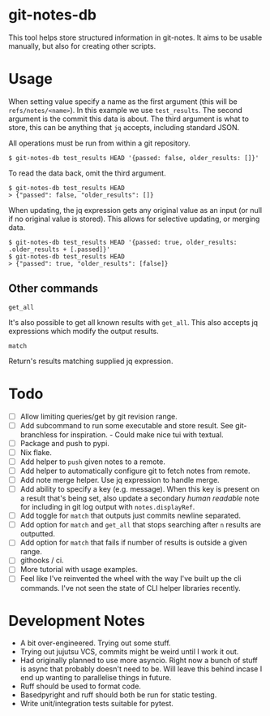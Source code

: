 # git-notes-db

This tool helps store structured information in git-notes.
It aims to be usable manually, but also for creating other scripts.

Usage
=====

When setting value specify a name as the first argument (this will be `refs/notes/<name>`). In this example we use `test_results`.
The second argument is the commit this data is about.
The third argument is what to store, this can be anything that `jq` accepts, including standard JSON.

All operations must be run from within a git repository.

```console
$ git-notes-db test_results HEAD '{passed: false, older_results: []}'
```

To read the data back, omit the third argument.

```console
$ git-notes-db test_results HEAD
> {"passed": false, "older_results": []}
```

When updating, the jq expression gets any original value as an input (or null if no original value is stored). This allows for selective updating, or merging data.

```console
$ git-notes-db test_results HEAD '{passed: true, older_results: .older_results + [.passed]}'
$ git-notes-db test_results HEAD
> {"passed": true, "older_results": [false]}
```

Other commands
--------------

`get_all`

It's also possible to get all known results with `get_all`. This also accepts
jq expressions which modify the output results.

`match`

Return's results matching supplied jq expression.


Todo 
====

- [ ] Allow limiting queries/get by git revision range.
- [ ] Add subcommand to run some executable and store result.
      See git-branchless for inspiration.
        - Could make nice tui with textual.
- [ ] Package and push to pypi.
- [ ] Nix flake.
- [ ] Add helper to `push` given notes to a remote.
- [ ] Add helper to automatically configure git to fetch notes from remote.
- [ ] Add note merge helper. Use jq expression to handle merge.
- [ ] Add ability to specify a key (e.g. message).
      When this key is present on a result that's being set, also update a
      secondary *human readable* note for including in git log output with
      `notes.displayRef`.
- [ ] Add toggle for `match` that outputs just commits newline separated.
- [ ] Add option for `match` and `get_all` that stops searching after `n`
      results are outputted.
- [ ] Add option for `match` that fails if number of results is outside 
      a given range.
- [ ] githooks / ci.
- [ ] More tutorial with usage examples. 
- [ ] Feel like I've reinvented the wheel with the way I've built up the cli
      commands. I've not seen the state of CLI helper libraries recently.

Development Notes
=================

- A bit over-engineered. Trying out some stuff.
- Trying out jujutsu VCS, commits might be weird until I work it out.
- Had originally planned to use more asyncio. Right now a bunch of stuff is
  async that probably doesn't need to be.
  Will leave this behind incase I end up wanting to parallelise things in
  future.
- Ruff should be used to format code.
- Basedpyright and ruff should both be run for static testing.
- Write unit/integration tests suitable for pytest.
